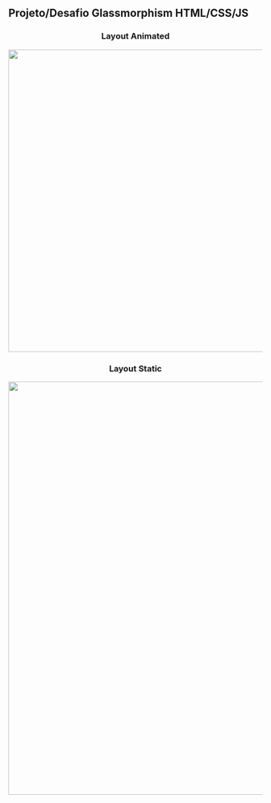<h2>Projeto/Desafio Glassmorphism HTML/CSS/JS</h2>
<div align="center">
  <h3>Layout Animated</h3>
<img src="https://user-images.githubusercontent.com/121596125/213295883-683e41f3-1395-48f5-ba2e-e11e6624ec41.gif" width="600px" heigh="285" />
</div>
<span>
<span> 
<span>
<span>
<span>
<span>
<span>
<div align="center">
  <h3>Layout Static</h3>
  <img src="https://user-images.githubusercontent.com/121596125/213296360-379a1375-2536-4972-b2cb-f06f3f93a263.png" width="820px" /> 
</div>
